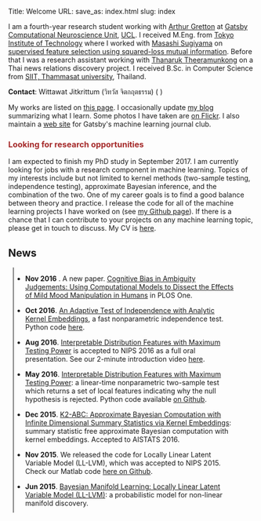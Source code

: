 Title: Welcome
URL:
save_as: index.html
slug: index

<style>
div.news {
    min-width: 200px;
    width: 90%;
    max-height: 500px;
    /* height: 300px;*/
    overflow: auto;

    margin-left: 10px;
    border-left: 1px solid black;
}
</style>

<p>
<!--<img src="pages/files/wittawat_avatar.png" width="150" style="float: left;" >-->
I am a fourth-year research student working with <a href="http://www.gatsby.ucl.ac.uk/~gretton/">Arthur Gretton</a> at <a href="http://www.gatsby.ucl.ac.uk/">Gatsby Computational Neuroscience Unit</a>, <a href="http://www.ucl.ac.uk/">UCL</a>.
I received M.Eng. from <a href="http://www.titech.ac.jp/english/">Tokyo Institute of Technology</a> 
where I worked with <a href="http://www.ms.k.u-tokyo.ac.jp/index.html">Masashi Sugiyama</a> on <a href="pages/l1lsmi.html">supervised feature selection using squared-loss mutual information</a>. 
Before that I was a research assistant working with <a href="http://www.siit.tu.ac.th/professor_en.php?id=43">Thanaruk Theeramunkong</a> 
on a Thai news relations discovery project.
I received B.Sc. in Computer Science from <a href="http://www.siit.tu.ac.th/">SIIT, Thammasat university</a>, Thailand. 
</p>

<p>
 <b>Contact</b>: Wittawat Jitkrittum (วิทวัส จิตกฤตธรรม) (
<script type="text/javascript">
// salkd jf92
document.write("witta");
// (J(( Fj3l2lsdlkf j
document.write("wat"); // .....
document.write("@");
// lksadjf 92jldscmLKLKJ:;
document.write("gatsby.ucl");
// mmmm
document.write(".ac.uk");
</script>
)
</p>

<p>
My works are listed on <a href="pages/work.html">this page</a>.
I occasionally update <a href="archives.html">my blog</a> summarizing what I learn.
Some photos I have taken are <a href="http://www.flickr.com/photos/wittawatj/">on Flickr</a>. 
I also maintain a <a href="http://wittawat.com/mljc">web site</a> for Gatsby's
machine learning journal club. 
</p>

<h3 style="color:brown">Looking for research opportunities</h3>
<p>
I am expected to finish my PhD study in September 2017. I am currently looking
for jobs with a research component in machine learning. Topics of my interests include
but not limited to kernel methods (two-sample testing, independence testing),
approximate Bayesian inference, and the combination of the two. One of my
career goals is to find a good balance between theory and practice. I release
the code for all of the machine learning projects I have worked on (see <a
href="https://github.com/wittawatj">my Github page</a>). If there is a chance
that I can contribute to your projects on any machine learning topic, please
get in touch to discuss. My CV is <a href="pages/files/wittawat_cv.pdf">here</a>.
</p>

## News
<div class="news">
<!-- -->

* **Nov 2016** . A new paper. [Cognitive Bias in Ambiguity Judgements: Using Computational Models to Dissect the Effects of Mild Mood Manipulation in Humans](http://journals.plos.org/plosone/article?id=10.1371/journal.pone.0165840) in PLOS One.

* **Oct 2016**. [An Adaptive Test of Independence with Analytic Kernel
  Embeddings](https://arxiv.org/abs/1610.04782), a fast
nonparametric independence test. Python code [here](https://github.com/wittawatj/fsic-test).

* **Aug 2016**. [Interpretable Distribution Features with Maximum Testing
  Power](http://arxiv.org/abs/1605.06796) is accepted to NIPS 2016 as a full oral 
presentation. See our 2-minute introduction video [here](http://wittawatj.github.io/interpretable-test/).

* **May 2016**. [Interpretable Distribution Features with Maximum Testing
  Power](http://arxiv.org/abs/1605.06796): a linear-time nonparametric
two-sample test which returns a set of local features indicating why the
null hypothesis is rejected. Python code available [on
Github](https://github.com/wittawatj/interpretable-test).

* **Dec 2015**. [K2-ABC: Approximate Bayesian Computation with Infinite
  Dimensional Summary Statistics via Kernel
Embeddings](http://arxiv.org/abs/1502.02558): summary statistic free
approximate Bayesian computation with kernel embeddings. Accepted to AISTATS 2016.

* **Nov 2015**. We released the code for Locally Linear Latent Variable
  Model (LL-LVM), which was accepted to NIPS 2015. 
  Check our Matlab code [here on Github](https://github.com/mijungi/lllvm).

* **Jun 2015**. [Bayesian Manifold Learning: Locally Linear Latent Variable
Model (LL-LVM)](http://arxiv.org/abs/1410.6791): a probabilistic model for
non-linear manifold discovery.

* **Mar 2015**. [Kernel-Based Just-In-Time Learning for Passing Expectation
Propagation Messages](pages/kernel_ep.html): a fast, online algorithm for
nonparametric learning of EP message updates. Source code available
[here](https://github.com/wittawatj/kernel-ep). 


</div>
<!--<p>-->
<!--<a class="twitter-timeline" href="https://twitter.com/wittawatj" data-widget-id="422661360594329601">Tweets by @wittawatj</a>-->
<!--<script>!function(d,s,id){var js,fjs=d.getElementsByTagName(s)[0],p=/^http:/.test(d.location)?'http':'https';if(!d.getElementById(id)){js=d.createElement(s);js.id=id;js.src=p+"://platform.twitter.com/widgets.js";fjs.parentNode.insertBefore(js,fjs);}}(document,"script","twitter-wjs");</script>-->
<!--</p>-->

